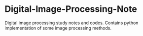 # Digital-Image-Processing-Note
Digital image processing study notes and codes. 
Contains python implementation of some image processing methods.
